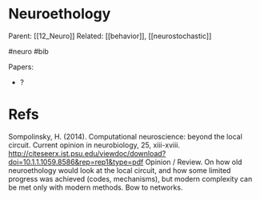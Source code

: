 # Neuroethology

Parent: [[12_Neuro]]
Related: [[behavior]], [[neurostochastic]]

#neuro #bib

Papers:
* ?

# Refs

Sompolinsky, H. (2014). Computational neuroscience: beyond the local circuit. Current opinion in neurobiology, 25, xiii-xviii. http://citeseerx.ist.psu.edu/viewdoc/download?doi=10.1.1.1059.8586&rep=rep1&type=pdf
Opinion / Review. On how old neuroethology would look at the local circuit, and how some limited progress was achieved (codes, mechanisms), but modern complexity can be met only with modern methods. Bow to networks.